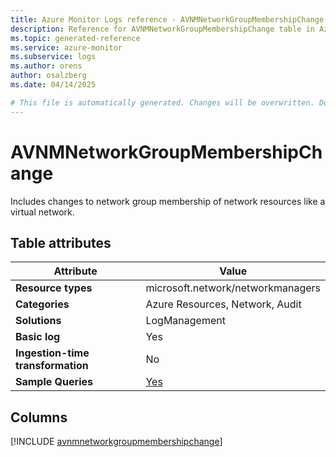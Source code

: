 ```yaml
---
title: Azure Monitor Logs reference - AVNMNetworkGroupMembershipChange
description: Reference for AVNMNetworkGroupMembershipChange table in Azure Monitor Logs.
ms.topic: generated-reference
ms.service: azure-monitor
ms.subservice: logs
ms.author: orens
author: osalzberg
ms.date: 04/14/2025

# This file is automatically generated. Changes will be overwritten. Do not change this file directly.
---
```


# AVNMNetworkGroupMembershipChange

Includes changes to network group membership of network resources like a virtual network.


## Table attributes

|Attribute|Value|
|---|---|
|**Resource types**|microsoft.network/networkmanagers|
|**Categories**|Azure Resources, Network, Audit|
|**Solutions**| LogManagement|
|**Basic log**|Yes|
|**Ingestion-time transformation**|No|
|**Sample Queries**|[Yes](/azure/azure-monitor/reference/queries/avnmnetworkgroupmembershipchange)|



## Columns
  
[!INCLUDE [avnmnetworkgroupmembershipchange](~/reusable-content/ce-skilling/azure/includes/azure-monitor/reference/tables/avnmnetworkgroupmembershipchange-include.md)]
